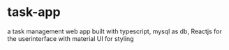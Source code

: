 # task-app
 a task management web app built with typescript, mysql as db, Reactjs for the userinterface with material UI for styling
